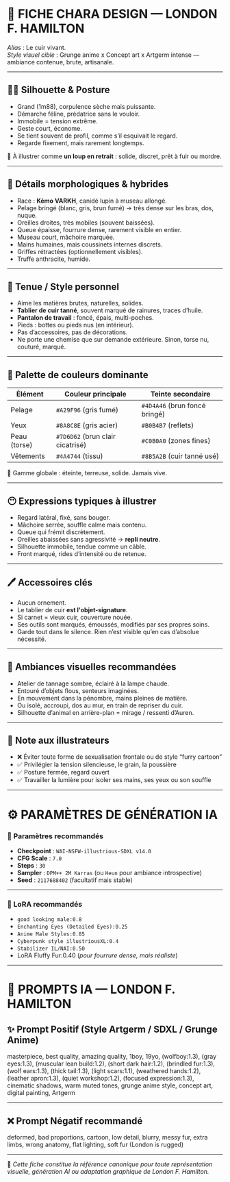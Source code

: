 # 🐺 FICHE CHARA DESIGN — LONDON F. HAMILTON

_Alias_ : Le cuir vivant.  
_Style visuel cible_ : Grunge anime x Concept art x Artgerm intense — ambiance contenue, brute, artisanale.

---

## 🧍‍♂️ Silhouette & Posture

- Grand (1m88), corpulence sèche mais puissante.  
- Démarche féline, prédatrice sans le vouloir.  
- Immobile = tension extrême.  
- Geste court, économe.  
- Se tient souvent de profil, comme s’il esquivait le regard.  
- Regarde fixement, mais rarement longtemps.

🎨 À illustrer comme **un loup en retrait** : solide, discret, prêt à fuir ou mordre.

---

## 🐾 Détails morphologiques & hybrides

- Race : **Kémo VARKH**, canidé lupin à museau allongé.  
- Pelage bringé (blanc, gris, brun fumé) → très dense sur les bras, dos, nuque.  
- Oreilles droites, très mobiles (souvent baissées).  
- Queue épaisse, fourrure dense, rarement visible en entier.  
- Museau court, mâchoire marquée.  
- Mains humaines, mais coussinets internes discrets.  
- Griffes rétractées (optionnellement visibles).  
- Truffe anthracite, humide.

---

## 👕 Tenue / Style personnel

- Aime les matières brutes, naturelles, solides.  
- **Tablier de cuir tanné**, souvent marqué de rainures, traces d’huile.  
- **Pantalon de travail** : foncé, épais, multi-poches.  
- Pieds : bottes ou pieds nus (en intérieur).  
- Pas d’accessoires, pas de décorations.  
- Ne porte une chemise que sur demande extérieure. Sinon, torse nu, couturé, marqué.

---

## 🎨 Palette de couleurs dominante

| Élément     | Couleur principale  | Teinte secondaire     |
|-------------|----------------------|------------------------|
| Pelage      | `#A29F96` (gris fumé) | `#4D4A46` (brun foncé bringé) |
| Yeux        | `#8A8C8E` (gris acier) | `#B0B4B7` (reflets)     |
| Peau (torse) | `#7D6D62` (brun clair cicatrisé) | `#C0B0A0` (zones fines) |
| Vêtements   | `#4A4744` (tissu) | `#8B5A2B` (cuir tanné usé) |

🎨 Gamme globale : éteinte, terreuse, solide. Jamais vive.

---

## 😶 Expressions typiques à illustrer

- Regard latéral, fixé, sans bouger.  
- Mâchoire serrée, souffle calme mais contenu.  
- Queue qui frémit discrètement.  
- Oreilles abaissées sans agressivité → **repli neutre**.  
- Silhouette immobile, tendue comme un câble.  
- Front marqué, rides d’intensité ou de retenue.

---

## 🖊️ Accessoires clés

- Aucun ornement.  
- Le tablier de cuir **est l'objet-signature**.  
- Si carnet = vieux cuir, couverture nouée.  
- Ses outils sont marqués, émoussés, modifiés par ses propres soins.  
- Garde tout dans le silence. Rien n’est visible qu’en cas d’absolue nécessité.

---

## 🧭 Ambiances visuelles recommandées

- Atelier de tannage sombre, éclairé à la lampe chaude.  
- Entouré d’objets flous, senteurs imaginées.  
- En mouvement dans la pénombre, mains pleines de matière.  
- Ou isolé, accroupi, dos au mur, en train de repriser du cuir.  
- Silhouette d’animal en arrière-plan = mirage / ressenti d’Auren.

---

## 💬 Note aux illustrateurs

- ❌ Éviter toute forme de sexualisation frontale ou de style “furry cartoon”  
- ✅ Privilégier la tension silencieuse, le grain, la poussière  
- ✅ Posture fermée, regard ouvert  
- ✅ Travailler la lumière pour isoler ses mains, ses yeux ou son souffle

---

# ⚙️ PARAMÈTRES DE GÉNÉRATION IA

### 🧠 Paramètres recommandés

- **Checkpoint** : `WAI-NSFW-illustrious-SDXL v14.0`  
- **CFG Scale** : `7.0`  
- **Steps** : `30`  
- **Sampler** : `DPM++ 2M Karras` (ou `Heun` pour ambiance introspective)  
- **Seed** : `2117688402` (facultatif mais stable)

---

### 🧩 LoRA recommandés

- `good looking male:0.8`  
- `Enchanting Eyes (Detailed Eyes):0.25`  
- `Anime Male Styles:0.85`  
- `Cyberpunk style illustriousXL:0.4`  
- `Stabilizer IL/NAI:0.50`  
-  LoRA Fluffy Fur:0.40 (*pour fourrure dense, mais réaliste*)

---

# 🧠 PROMPTS IA — LONDON F. HAMILTON

## ✨ Prompt Positif (Style Artgerm / SDXL / Grunge Anime)

masterpiece, best quality, amazing quality, 1boy, 19yo, (wolfboy:1.3), (gray eyes:1.3), (muscular lean build:1.2), (short dark hair:1.2), (brindled fur:1.3), (wolf ears:1.3), (thick tail:1.3), (light scars:1.1), (weathered hands:1.2), (leather apron:1.3), (quiet workshop:1.2), (focused expression:1.3), cinematic shadows, warm muted tones, grunge anime style, concept art, digital painting, Artgerm

---

## ❌ Prompt Négatif recommandé

deformed, bad proportions, cartoon, low detail, blurry, messy fur, extra limbs, wrong anatomy, flat lighting, soft fur (London is rugged)

---

📌 _Cette fiche constitue la référence canonique pour toute représentation visuelle, génération AI ou adaptation graphique de London F. Hamilton._
